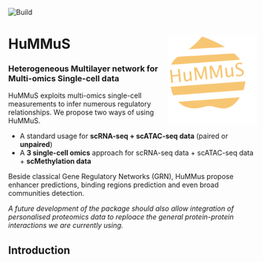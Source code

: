 ![Build](https://github.com/cantinilab/HuMMuS/____/badge.svg?branch=main)

# HuMMuS <img src="Figures/hummus_logo.png" align="right" width="180"/>
### Heterogeneous Multilayer network for Multi-omics Single-cell data 

HuMMuS exploits multi-omics single-cell measurements to infer numerous regulatory relationships.
We propose two ways of using HuMMuS. 
- A standard usage for **scRNA-seq + scATAC-seq data** (paired or **unpaired**)
- A **3 single-cell omics** approach for  scRNA-seq data + scATAC-seq data + **scMethylation data**


Beside classical Gene Regulatory Networks (GRN), HuMMus propose enhancer predictions, binding regions prediction and even broad communities detection.

_A future development of the package should also allow integration of personalised proteomics data to reploace the general protein-protein interactions we are currently using._

## Introduction



